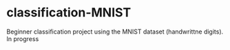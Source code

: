 # classification-MNIST
Beginner classification project using the MNIST dataset (handwrittne digits). In progress
